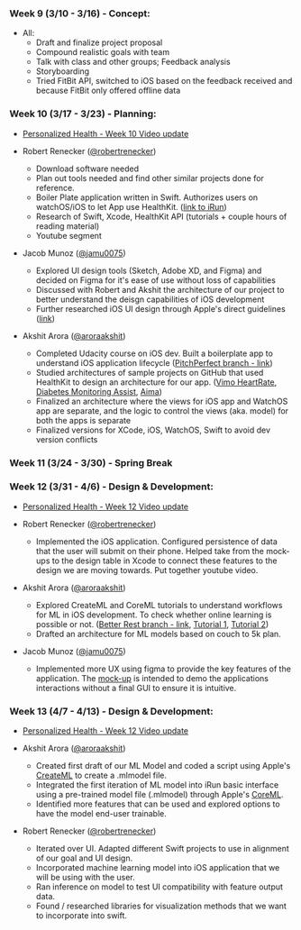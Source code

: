 ### Week 9 (3/10 - 3/16) - Concept:
  - All:
    - Draft and finalize project proposal
    - Compound realistic goals with team
    - Talk with class and other groups; Feedback analysis
    - Storyboarding
    - Tried FitBit API, switched to iOS based on the feedback received and because FitBit only offered offline data

 ### Week 10 (3/17 - 3/23) - Planning:
  - [Personalized Health - Week 10 Video update](https://youtu.be/LEdRSpescg0)
  - Robert Renecker ([@robertrenecker](https://github.com/robertrenecker))
    - Download software needed
    - Plan out tools needed and find other similar projects done for reference.
    - Boiler Plate application written in Swift. Authorizes users on watchOS/iOS to let App use HealthKit. ([link to iRun](https://github.com/CUBoulder-2019Sp-IML4HCI/FinalProject-PersonalizedHealth/tree/master/iRun))
    - Research of Swift, Xcode, HealthKit API (tutorials + couple hours of reading material)
    - Youtube segment

  - Jacob Munoz ([@jamu0075](https://github.com/jamu0075))
    - Explored UI design tools (Sketch, Adobe XD, and Figma) and decided on Figma for it's ease of use without loss of capabilities
    - Discussed with Robert and Akshit the architecture of our project to better understand the deisgn capabilities of iOS development
    - Further researched iOS UI design through Apple's direct guidelines ([link](https://developer.apple.com/design/human-interface-guidelines/ios/overview/themes/))

  - Akshit Arora ([@aroraakshit](http://github.com/aroraakshit))
    - Completed Udacity course on iOS dev. Built a boilerplate app to understand iOS application lifecycle ([PitchPerfect branch - link](https://github.com/CUBoulder-2019Sp-IML4HCI/FinalProject-PersonalizedHealth/tree/pitchPerfect/pitchPerfect))
    - Studied architectures of sample projects on GitHub that used HealthKit to design an architecture for our app. ([Vimo HeartRate](https://github.com/CUBoulder-2019Sp-IML4HCI/FinalProject-PersonalizedHealth/tree/sampleWatchOS/watchOS-3-heartrate), [Diabetes Monitoring Assist](https://github.com/wytesk133/diabetes-monitoring-assist), [Aima](https://github.com/leonidprovorov/aima))
    - Finalized an architecture where the views for iOS app and WatchOS app are separate, and the logic to control the views (aka. model) for both the apps is separate
    - Finalized versions for XCode, iOS, WatchOS, Swift to avoid dev version conflicts

### Week 11 (3/24 - 3/30) - Spring Break

### Week 12 (3/31 - 4/6) - Design & Development:
- [Personalized Health - Week 12 Video update](https://youtu.be/pEmbwJ8PBj8)
- Robert Renecker ([@robertrenecker](https://github.com/robertrenecker))
  - Implemented the iOS application. Configured persistence of data that the user will submit on their phone. Helped take from the mock-ups to the design table in Xcode to connect these features to the design we are moving towards. Put together youtube video.

- Akshit Arora ([@aroraakshit](http://github.com/aroraakshit))
  - Explored CreateML and CoreML tutorials to understand workflows for ML in iOS development. To check whether online learning is possible or not. ([Better Rest branch - link](https://github.com/CUBoulder-2019Sp-IML4HCI/FinalProject-PersonalizedHealth/tree/createML), [Tutorial 1](https://www.youtube.com/watch?v=x9_BG2q7XYw), [Tutorial 2](https://www.youtube.com/watch?v=T4t73CXB7CU))
  - Drafted an architecture for ML models based on couch to 5k plan.

- Jacob Munoz ([@jamu0075](https://github.com/jamu0075))
  - Implemented more UX using figma to provide the key features of the application. The [mock-up](https://www.figma.com/proto/DUEEdmnHawuhMYVCu4EsruqB/Personalized-Health?node-id=1%3A2&scaling=scale-down) is intended to demo the applications interactions without a final GUI to ensure it is intuitive.

### Week 13 (4/7 - 4/13) - Design & Development:
- [Personalized Health - Week 12 Video update](https://youtu.be/XtAauaUkJPM)

- Akshit Arora ([@aroraakshit](http://github.com/aroraakshit))
  - Created first draft of our ML Model and coded a script using Apple's [CreateML](https://developer.apple.com/documentation/createml) to create a .mlmodel file.
  - Integrated the first iteration of ML model into iRun basic interface using a pre-trained model file (.mlmodel) through Apple's [CoreML](https://developer.apple.com/documentation/coreml).
  - Identified more features that can be used and explored options to have the model end-user trainable.

- Robert Renecker ([@robertrenecker](https://github.com/robertrenecker))
  - Iterated over UI. Adapted different Swift projects to use in alignment of our goal and UI design.
  - Incorporated machine learning model into iOS application that we will be using with the user.
  - Ran inference on model to test UI compatibility with feature output data.
  - Found / researched libraries for visualization methods that we want to incorporate into swift.
